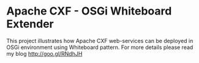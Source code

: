 Apache CXF - OSGi Whiteboard Extender
=======================

This project illustrates how Apache CXF web-services can be deployed in OSGi environment using Whiteboard pattern.
For more details please read my blog http://goo.gl/RNdhJH
